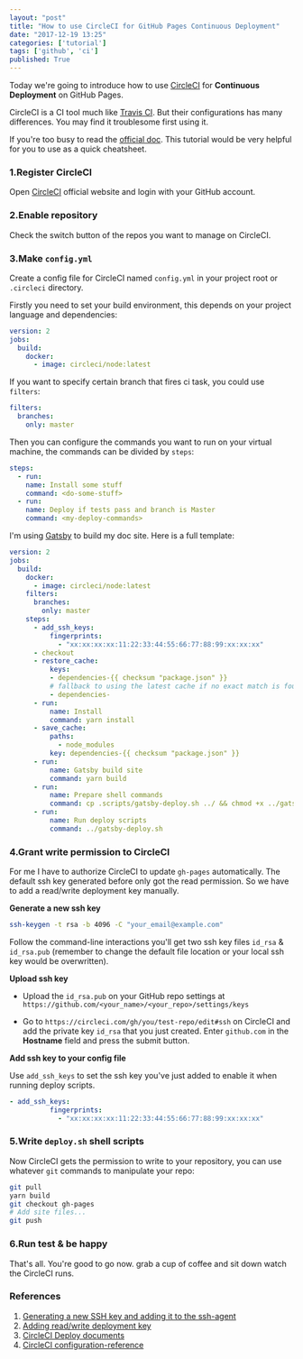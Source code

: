```yaml
---
layout: "post"
title: "How to use CircleCI for GitHub Pages Continuous Deployment"
date: "2017-12-19 13:25"
categories: ['tutorial']
tags: ['github', 'ci']
published: True
---
```


Today we're going to introduce how to use [CircleCI](https://circleci.com) for **Continuous Deployment** on GitHub Pages.

<!--more-->

CircleCI is a CI tool much like [Travis CI](https://travis-ci.org/). But their configurations has many differences. You may find it troublesome first using it.

If you're too busy to read the [official doc](https://circleci.com/docs/2.0/). This tutorial would be very helpful for you to use as a quick cheatsheet.

### 1.Register CircleCI

Open [CircleCI](https://circleci.com/) official website and login with your GitHub account.

### 2.Enable repository 

Check the switch button of the repos you want to manage on CircleCI.

### 3.Make `config.yml`

Create a config file for CircleCI named `config.yml` in your project root or `.circleci` directory.

Firstly you need to set your build environment, this depends on your project language and dependencies:

```yml
version: 2
jobs:
  build:
    docker:
      - image: circleci/node:latest
```

If you want to specify certain branch that fires ci task, you could use `filters`: 

```yml
filters:
  branches:
    only: master
```

Then you can configure the commands you want to run on your virtual machine, the commands can be divided by `steps`:

```yml
steps:
  - run:
    name: Install some stuff
    command: <do-some-stuff>
  - run:
    name: Deploy if tests pass and branch is Master
    command: <my-deploy-commands>
```

I'm using [Gatsby](https://www.gatsbyjs.org/) to build my doc site. Here is a full template:

```yml
version: 2
jobs:
  build:
    docker:
      - image: circleci/node:latest
    filters:
      branches:
        only: master
    steps:
      - add_ssh_keys:
          fingerprints:
            - "xx:xx:xx:xx:11:22:33:44:55:66:77:88:99:xx:xx:xx"
      - checkout
      - restore_cache:
          keys:
          - dependencies-{{ checksum "package.json" }}
          # fallback to using the latest cache if no exact match is found
          - dependencies-
      - run:
          name: Install
          command: yarn install
      - save_cache:
          paths:
            - node_modules
          key: dependencies-{{ checksum "package.json" }}
      - run:
          name: Gatsby build site
          command: yarn build
      - run:
          name: Prepare shell commands
          command: cp .scripts/gatsby-deploy.sh ../ && chmod +x ../gatsby-deploy.sh
      - run:
          name: Run deploy scripts
          command: ../gatsby-deploy.sh
```

### 4.Grant write permission to CircleCI

For me I have to authorize CircleCI to update `gh-pages` automatically. The default ssh key generated before only got the read permission. So we have to add a read/write deployment key manually.

**Generate a new ssh key**

```bash
ssh-keygen -t rsa -b 4096 -C "your_email@example.com"
```

Follow the command-line interactions you'll get two ssh key files `id_rsa` & `id_rsa.pub` (remember to change the default file location or your local ssh key would be overwritten).

**Upload ssh key**

* Upload the `id_rsa.pub` on your GitHub repo settings at `https://github.com/<your_name>/<your_repo>/settings/keys`

* Go to `https://circleci.com/gh/you/test-repo/edit#ssh` on CircleCI and add the private key `id_rsa` that you just created. Enter `github.com` in the **Hostname** field and press the submit button.

**Add ssh key to your config file**

Use `add_ssh_keys` to set the ssh key you've just added to enable it when running deploy scripts.

```yml
- add_ssh_keys:
          fingerprints:
            - "xx:xx:xx:xx:11:22:33:44:55:66:77:88:99:xx:xx:xx"
```

### 5.Write `deploy.sh` shell scripts

Now CircleCI gets the permission to write to your repository, you can use whatever `git` commands to manipulate your repo:

```bash
git pull
yarn build
git checkout gh-pages
# Add site files...
git push
```

### 6.Run test & be happy 

That's all. You're good to go now. grab a cup of coffee and sit down watch the CircleCI runs.

### References 

1. [Generating a new SSH key and adding it to the ssh-agent](https://help.github.com/articles/generating-a-new-ssh-key-and-adding-it-to-the-ssh-agent/)
2. [Adding read/write deployment key](https://circleci.com/docs/1.0/adding-read-write-deployment-key/)
3. [CircleCI Deploy documents](https://circleci.com/docs/2.0/deployment_integrations/)
4. [CircleCI configuration-reference](https://circleci.com/docs/2.0/configuration-reference/#add_ssh_keys)
